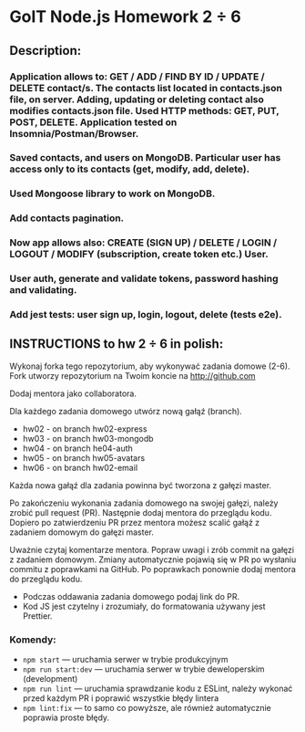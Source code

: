 # GoIT Node.js Homework 2 ÷ 6

## Description:

### Application allows to: GET / ADD / FIND BY ID / UPDATE / DELETE contact/s. The contacts list located in contacts.json file, on server. Adding, updating or deleting contact also modifies contacts.json file. Used HTTP methods: GET, PUT, POST, DELETE. Application tested on Insomnia/Postman/Browser.

### Saved contacts, and users on MongoDB. Particular user has access only to its contacts (get, modify, add, delete).

### Used Mongoose library to work on MongoDB.

### Add contacts pagination.

### Now app allows also: CREATE (SIGN UP) / DELETE / LOGIN / LOGOUT / MODIFY (subscription, create token etc.) User.

### User auth, generate and validate tokens, password hashing and validating.

### Add jest tests: user sign up, login, logout, delete (tests e2e).

## INSTRUCTIONS to hw 2 ÷ 6 in polish:

Wykonaj forka tego repozytorium, aby wykonywać zadania domowe (2-6). Fork utworzy repozytorium na
Twoim koncie na http://github.com

Dodaj mentora jako collaboratora.

Dla każdego zadania domowego utwórz nową gałąź (branch).

- hw02 - on branch hw02-express
- hw03 - on branch hw03-mongodb
- hw04 - on branch he04-auth
- hw05 - on branch hw05-avatars
- hw06 - on branch hw02-email

Każda nowa gałąź dla zadania powinna być tworzona z gałęzi master.

Po zakończeniu wykonania zadania domowego na swojej gałęzi, należy zrobić pull request (PR).
Następnie dodaj mentora do przeglądu kodu. Dopiero po zatwierdzeniu PR przez mentora możesz scalić
gałąź z zadaniem domowym do gałęzi master.

Uważnie czytaj komentarze mentora. Popraw uwagi i zrób commit na gałęzi z zadaniem domowym. Zmiany
automatycznie pojawią się w PR po wysłaniu commitu z poprawkami na GitHub. Po poprawkach ponownie
dodaj mentora do przeglądu kodu.

- Podczas oddawania zadania domowego podaj link do PR.
- Kod JS jest czytelny i zrozumiały, do formatowania używany jest Prettier.

### Komendy:

- `npm start` &mdash; uruchamia serwer w trybie produkcyjnym
- `npm run start:dev` &mdash; uruchamia serwer w trybie deweloperskim (development)
- `npm run lint` &mdash; uruchamia sprawdzanie kodu z ESLint, należy wykonać przed każdym PR i
  poprawić wszystkie błędy lintera
- `npm lint:fix` &mdash; to samo co powyższe, ale również automatycznie poprawia proste błędy.
